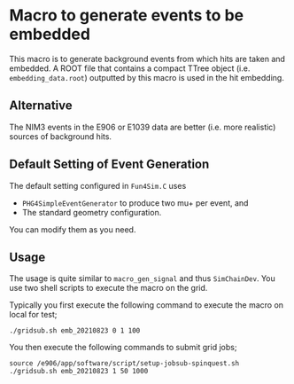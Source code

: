 # Macro to generate events to be embedded

This macro is to generate background events from which hits are taken and embedded.
A ROOT file that contains a compact TTree object (i.e. `embedding_data.root`) outputted by this macro is used in the hit embedding.

## Alternative

The NIM3 events in the E906 or E1039 data are better (i.e. more realistic) sources of background hits.

## Default Setting of Event Generation

The default setting configured in `Fun4Sim.C` uses
* `PHG4SimpleEventGenerator` to produce two mu+ per event, and
* The standard geometry configuration.

You can modify them as you need.

## Usage

The usage is quite similar to `macro_gen_signal` and thus `SimChainDev`.
You use two shell scripts to execute the macro on the grid.

Typically you first execute the following command to execute the macro on local for test;
```
./gridsub.sh emb_20210823 0 1 100
```

You then execute the following commands to submit grid jobs;
```
source /e906/app/software/script/setup-jobsub-spinquest.sh
./gridsub.sh emb_20210823 1 50 1000
```

